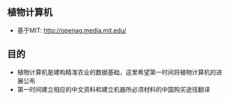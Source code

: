 ## 植物计算机
- 基于MIT: http://openag.media.mit.edu/

## 目的
- 植物计算机是建构精准农业的数据基础，这里希望第一时间将植物计算机的进展公布
- 第一时间建立相应的中文资料和建立机器所必须材料的中国购买途径翻译


